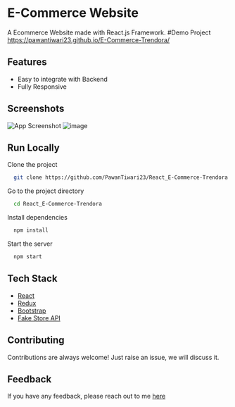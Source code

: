 # E-Commerce Website

A Ecommerce Website made with React.js Framework.
#Demo Project
https://pawantiwari23.github.io/E-Commerce-Trendora/


## Features

- Easy to integrate with Backend
- Fully Responsive


## Screenshots

![App Screenshot](https://i.ibb.co/fQ293tm/image.png)
![image](https://github.com/user-attachments/assets/e53c62f5-47ba-48f5-82c2-106fa736b17f)




## Run Locally

Clone the project

```bash
  git clone https://github.com/PawanTiwari23/React_E-Commerce-Trendora
```

Go to the project directory

```bash
  cd React_E-Commerce-Trendora
```

Install dependencies

```bash
  npm install
```

Start the server

```bash
  npm start
```



## Tech Stack

* [React](https://reactjs.org/)
* [Redux](https://redux.js.org/)
* [Bootstrap](https://getbootstrap.com/)
* [Fake Store API](https://fakestoreapi.com/)

## Contributing

Contributions are always welcome!
Just raise an issue, we will discuss it.


## Feedback

If you have any feedback, please reach out to me [here](https://PawanTiwari23.github.io/#contact)


